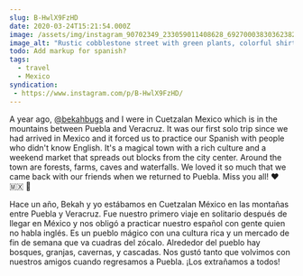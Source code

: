 ```yaml
---
slug: B-HwlX9FzHD
date: 2020-03-24T15:21:54.000Z
image: /assets/img/instagram_90702349_233059011408628_6927000383036238279_n_17872482160623024.jpg
image_alt: "Rustic cobblestone street with green plants, colorful shirts, and signs in shop windows."
todo: Add markup for spanish?
tags:
  - travel
  - Mexico
syndication:
 - https://www.instagram.com/p/B-HwlX9FzHD/
---
```


A year ago, [@bekahbugs](https://www.instagram.com/bekahbugs/) and I were in Cuetzalan Mexico which is in the mountains between Puebla and Veracruz. It was our first solo trip since we had arrived in Mexico and it forced us to practice our Spanish with people who didn't know English. It's a magical town with a rich culture and a weekend market that spreads out blocks from the city center. Around the town are forests, farms, caves and waterfalls. We loved it so much that we came back with our friends when we returned to Puebla. Miss you all! ❤️ 🇲🇽 🗻

Hace un año, Bekah y yo estábamos en Cuetzalan México en las montañas entre Puebla y Veracruz. Fue nuestro primero viaje en solitario después de llegar en México y nos obligó a practicar nuestro español con gente quien no habla inglés. Es un pueblo mágico con una cultura rica y un mercado de fin de semana que va cuadras del zócalo. Alrededor del pueblo hay bosques, granjas, cavernas, y cascadas. Nos gustó tanto que volvimos con nuestros amigos cuando regresamos a Puebla. ¡Los extrañamos a todos!
